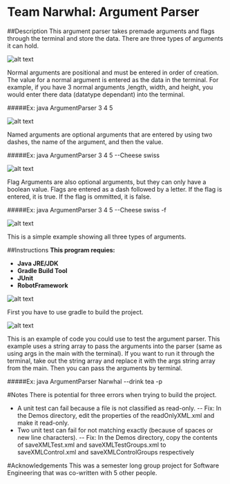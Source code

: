 # Team Narwhal: Argument Parser

##Description
This argument parser takes premade arguments and flags through the terminal and store the data. There are three types of arguments it can hold.

![alt text](http://i.imgur.com/APXgX6a.jpg "Normal Argument")

Normal arguments are positional and must be entered in order of creation. The value for a normal argument is entered as the data in the terminal. For example, if you have 3 normal arguments ,length, width, and height, you would enter there data (datatype dependant) into the terminal.

#####Ex: java ArgumentParser 3 4 5

![alt text](http://i.imgur.com/omQlrav.jpg "Named Argument")

Named arguments are optional arguments that are entered by using two dashes, the name of the argument, and then the value.

#####Ex: java ArgumentParser 3 4 5 --Cheese swiss

![alt text](http://i.imgur.com/EcTZ9ag.jpg "Flag Argument")

Flag Arguments are also optional arguments, but they can only have a boolean value. Flags are entered as a dash followed by a letter. If the flag is entered, it is true. If the flag is ommitted, it is false.

#####Ex: java ArgumentParser 3 4 5 --Cheese swiss -f

![alt text](http://i.imgur.com/6GjE5f8.jpg "Example Setup")

This is a simple example showing all three types of arguments.

##Instructions
**This program requies:**
- **Java JRE/JDK**
- **Gradle Build Tool**
- **JUnit**
- **RobotFramework**

![alt text](http://i.imgur.com/6VOEyBL.jpg "Build With Gradle In Terminal")

First you have to use gradle to build the project.

![alt text](http://i.imgur.com/kuEMUVG.jpg "Example Code For Setup")

This is an example of code you could use to test the argument parser. This example uses a string array to pass the arguments into the parser (same as using args in the main with the terminal). If you want to run it through the terminal, take out the string array and replace it with the args string array from the main. Then you can pass the arguments by terminal.

#####Ex: java ArgumentParser Narwhal --drink tea -p

#Notes
There is potential for three errors when trying to build the project.
- A unit test can fail because a file is not classified as read-only.
-- Fix: In the Demos directory, edit the properties of the readOnlyXML.xml and make it read-only.
- Two unit test can fail for not matching exactly (because of spaces or new line characters).
-- Fix: In the Demos directory, copy the contents of saveXMLTest.xml and saveXMLTestGroups.xml to saveXMLControl.xml and saveXMLControlGroups respectively

#Acknowledgements
This was a semester long group project for Software Engineering that was co-written with 5 other people.
